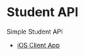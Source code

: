 # Student API
Simple Student API

* [iOS Client App](https://github.com/budioktaviyan/student-ios-client)
